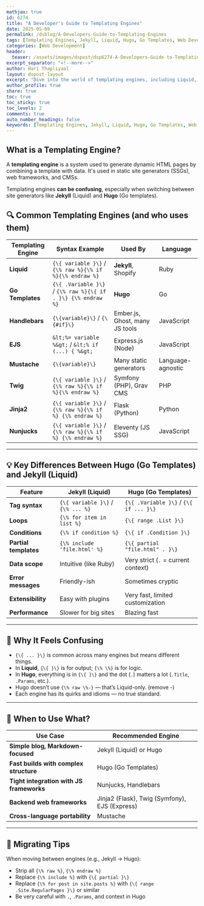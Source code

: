 ```yaml
---
mathjax: true
id: 6274
title: "A Developer's Guide to Templating Engines"
date: 2025-05-09
permalink: /dsblog/A-Developers-Guide-to-Templating-Engines
tags: [Templating Engines, Jekyll, Liquid, Hugo, Go Templates, Web Development]
categories: [Web Development]
header:
  teaser: /assets/images/dspost/dsp6274-A-Developers-Guide-to-Templating-Engines.jpg
excerpt_separator: "<!--more-->"
author: Hari Thapliyaal
layout: dspost-layout
excerpt: "Dive into the world of templating engines, including Liquid, Go templates, and more. Learn how to use them for static site generation, web development, and content management."
author_profile: true
share: true
toc: true
toc_sticky: true
toc_levels: 2
comments: true
auto_number_headings: false
keywords: [Templating Engines, Jekyll, Liquid, Hugo, Go Templates, Web Development, Content Management, Static Site Generation]
---
```


## What is a Templating Engine?

A **templating engine** is a system used to generate dynamic HTML pages by combining a template with data. It's used in static site generators (SSGs), web frameworks, and CMSs.

Templating engines **can be confusing**, especially when switching between site generators like **Jekyll** (Liquid) and **Hugo** (Go templates).


## 🔍 Common Templating Engines (and who uses them)

| Templating Engine | Syntax Example                         | Used By                        | Language          |
| ----------------- | -------------------------------------- | ------------------------------ | ----------------- |
| **Liquid**        | `{\{ variable }\}` / `{\% raw %}{\% if %}{\% endraw %}`          | **Jekyll**, Shopify            | Ruby              |
| **Go Templates**  | `{\{ .Variable }\}` / `{\% raw %}{\{ if . }\} {\% endraw %}`       | **Hugo**                       | Go                |
| **Handlebars**    | `{\{variable}\}` / `{\{#if}\}`             | Ember.js, Ghost, many JS tools | JavaScript        |
| **EJS**           | `&lt;%= variable %&gt;` / `&lt;% if (...) { %&gt;` | Express.js (Node)              | JavaScript        |
| **Mustache**      | `{\{variable}\}`                         | Many static generators         | Language-agnostic |
| **Twig**          | `{\{ variable }\}` / `{\% raw %}{\% if %}{\% endraw %}`          | Symfony (PHP), Grav CMS        | PHP               |
| **Jinja2**        | `{\{ variable }\}` / `{\% raw %}{\% if %} {\% endraw %}`          | Flask (Python)                 | Python            |
| **Nunjucks**      | `{\{ variable }\}` / `{\% raw %}{\% if %} {\% endraw %}`          | Eleventy (JS SSG)              | JavaScript        |

---

## 💡 Key Differences Between Hugo (Go Templates) and Jekyll (Liquid)

| Feature               | Jekyll (Liquid)                | Hugo (Go Templates)                 |
| --------------------- | ------------------------------ | ----------------------------------- |
| **Tag syntax**        | `{\{ variable }\}` / `{\% ... %}` | `{\{ .Variable }\}` / `{\{ if ... }\}`  |
| **Loops**             | `{\% for item in list %}`       | `{\{ range .List }\}`                 |
| **Conditions**        | `{\% if condition %}`           | `{\{ if .Condition }\}`               |
| **Partial templates** | `{\% include 'file.html' %}`    | `{\{ partial "file.html" . }\}`       |
| **Data scope**        | Intuitive (like Ruby)          | Very strict (`.` = current context) |
| **Error messages**    | Friendly-ish                   | Sometimes cryptic                   |
| **Extensibility**     | Easy with plugins              | Very fast, limited customization    |
| **Performance**       | Slower for big sites           | Blazing fast                        |

---

## 🧠 Why It Feels Confusing

* `{\{ ... }\}` is common across many engines but means different things.
* In **Liquid**, `{\{ }\}` is for output; `{\% \%}` is for logic.
* In **Hugo**, everything is in `{\{ }\}` and the dot (`.`) matters a lot (`.Title`, `.Params`, etc.).
* Hugo doesn’t use `{\% raw \%-}` — that’s Liquid-only. (remove -)
* Each engine has its quirks and idioms — no true standard.

---

## 🧰 When to Use What?

| Use Case                                 | Recommended Engine                            |
| ---------------------------------------- | --------------------------------------------- |
| **Simple blog, Markdown-focused**        | Jekyll (Liquid) or Hugo                       |
| **Fast builds with complex structure**   | Hugo (Go Templates)                           |
| **Tight integration with JS frameworks** | Nunjucks, Handlebars                          |
| **Backend web frameworks**               | Jinja2 (Flask), Twig (Symfony), EJS (Express) |
| **Cross-language portability**           | Mustache                                      |

---

## 🔄 Migrating Tips

When moving between engines (e.g., Jekyll → Hugo):

* Strip all `{\% raw %}`, `{\% endraw %}`
* Replace `{\% include %}` with `{\{ partial }\}`
* Replace `{\% for post in site.posts %}` with `{\{ range .Site.RegularPages }\}` or similar
* Be very careful with `.`, `.Params`, and context in Hugo
